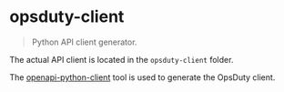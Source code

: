 # opsduty-client

> Python API client generator.

The actual API client is located in the `opsduty-client` folder.

The [openapi-python-client](https://github.com/openapi-generators/openapi-python-client)
tool is used to generate the OpsDuty client.
